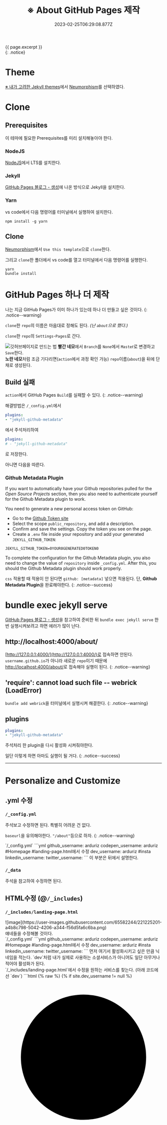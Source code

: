 ﻿---  
title: ※ About GitHub Pages 제작
excerpt: 블로그와 별개로  About GitHub Pages 제작한 과정

categories:
  - githubpages
tag:
  - blog

date: 2023-02-25T06:29:08.877Z
last_modified_at: 2023-02-25T06:29:08.877Z 
---  
  
{{ page.excerpt }}  
{: .notice}

# Theme
[※ 내가 고려한 Jekyll themes](https://arduriz.github.io/githubpages/jekyll-theme/)에서 [Neumorphism](https://github.com/longpdo/neumorphism)를 선택하였다.

# Clone
## Prerequisites
이 테마에 필요한 Prerequisites를 미리 설치해놓아야 한다.
### NodeJS
[NodeJS](https://nodejs.org/en/)에서 LTS를 설치한다.

### Jekyll
[GitHub Pages 블로그 - 생성](https://arduriz.github.io/githubpages/1-make-githubpages/)에 나온 방식으로 Jekyll을 설치한다.

### Yarn
vs code에서 다음 명령어를 터미널에서 실행하여 설치한다.
```
npm install -g yarn
```

## Clone
[Neumorphism](https://github.com/longpdo/neumorphism)에서 `Use this template`으로 `clone`한다.

그리고 `clone`한 폴더에서 vs code를 열고 터미널에서 다음 명령어를 실행한다.

```
yarn
bundle install
```

# GitHub Pages 하나 더 제작
나는 지금 GitHub Pages가 이미 하나가 있는데 하나 더 만들고 싶은 것이다.
{: .notice--warning}

`clone`한 `repo`의 이름은 마음대로 정해도 된다. *(난 `about`으로 했다.)*

`clone`한 `repo`의 `Settings`-`Pages`로 간다.

![깃허브페이지로 만드는 법](https://user-images.githubusercontent.com/65582244/221203014-73430cb7-05b8-4a85-b838-224c45379b59.png)
**빨간 네모**에서 `Branch`를 `None`에서 `Maste`r로 변경하고 `Save`한다. <br>
**노란 네모**처럼 조금 기다리면(`action`에서 과정 확인 가능) `repo`이름(`about`)을 뒤에 단 채로 생성된다.

## Build 실패
`action`에서 GitHub Pages `Build`를 실패할 수 있다.
{: .notice--warning}

해결방법은 `/_config.yml`에서 

```yml
plugins:
- "jekyll-github-metadata"
```
에서 주석처리하여
```yml
plugins:
# - "jekyll-github-metadata"
```
로 저장한다.

아니면 다음을 따른다.
<div  class="notice"  markdown="1"> 

### Github Metadata Plugin

If you want to automatically have your Github repositories pulled for the  _Open Source Projects_  section, then you also need to authenticate yourself for the Github Metadata plugin to work.

You need to generate a new personal access token on GitHub:

-   Go to the  [Github Token site](https://github.com/settings/tokens/new)
-   Select the scope `public_repository`, and add a description.
-   Confirm and save the settings. Copy the token you see on the page.
-   Create a `.env` file inside your repository and add your generated `JEKYLL_GITHUB_TOKEN`:

```
JEKYLL_GITHUB_TOKEN=0YOUR0GENERATED0TOKEN0
```

To complete the configuration for the Github Metadata plugin, you also need to change the value of `repository` inside `_config.yml`. After this, you should the Github Metadata plugin should work properly.
</div>

`css` 적용할 때 적용이 안 된다면 `github: [metadata]` 넣으면 적용된다. 단, **Github Metadata Plugin**을 완료해야한다.
{: .notice--success}


# bundle exec jekyll serve

[GitHub Pages 블로그 - 생성](https://arduriz.github.io/githubpages/1-make-githubpages/)을 참고하여 준비한 뒤 `bundle exec jekyll serve` 한 번 실행시켜보려고 하면 에러가 많이 난다.

## http://localhost:4000/about/

[http://127.0.0.1:4000/](http://127.0.0.1:4000/)로 접속하면 안된다. `username.github.io`가 아니라 새로운 `repo`이기 때문에 [http://localhost:4000/about/](http://localhost:4000/about/)로 접속해야 실행이 된다.
{: .notice--warning}

## 'require': cannot load such file -- webrick (LoadError)

`bundle add webrick`을 터미널에서 실행시켜 해결한다.
{: .notice--warning}

## plugins

```yml
plugins:
- "jekyll-github-metadata"
```
주석처리 한 plugin을 다시 활성화 시켜줘야한다.

일단 이렇게 하면 아마도 실행이 될 거다.
{: .notice--success}

---

# Personalize and Customize
## .yml 수정
### `/_config.yml`
주석보고 수정하면 된다. 특별히 어려운 건 없다.

`baseurl`을 유의해야한다. `"/about"`등으로 하자.
{: .notice--warning}

<div  class="notice"  markdown="1">
`/_config.yml`
```yml
github_username: arduriz
codepen_username: arduriz  #Homepage #landing-page.html에서 수정
dev_username: arduriz  #insta
linkedin_username:
twitter_username:
```
이 부분은 뒤에서 설명한다.
</div>

### `/_data`
주석을 참고하여 수정하면 된다.

## HTML수정 (@`/_includes`)

### `/_includes/landing-page.html`

<div  class="notice--success"  markdown="1">
![image](https://user-images.githubusercontent.com/65582244/221225201-a4b8c798-5042-4206-a344-f56d5fa6c6ba.png)<br>
얘네들을 수정해볼 것이다.
</div>

<div  class="notice"  markdown="1">
`/_config.yml`
```yml
github_username: arduriz
codepen_username: arduriz  #Homepage #landing-page.html에서 수정
dev_username: arduriz  #insta
linkedin_username:
twitter_username:
```
먼저 여기서 활성화시키고 싶은 만큼 닉네임을 적는다. `dev`처럼 내가 실제로 사용하는 소셜서비스가 아니어도 일단 아무거나 적어야 활성화가 된다.
</div>

<div  class="notice"  markdown="1">
`/_includes/landing-page.html`에서 수정을 원하는 서비스를 찾는다.
(아래 코드에선 `dev`)
```html
{% raw %}
      {% if site.dev_username != null %}
        <a class="social-link" aria-label="My DEV" target="_blank" rel="noreferrer"
          href="https://dev.to/{{site.dev_username}}"
        >
          <svg viewBox="0 0 200 200" class="circle">
            <circle cx="100" cy="100" r="80" />
          </svg>
          <div class="social">
            <svg class="social-svg" viewBox="0 0 48 48">
              <use x="12" y="12" width="24" height="24" viewBox="0 0 48 48" xlink:href="{{ "/assets/img/brands.svg#dev" | prepend: site.baseurl }}"></use>
            </svg>
          </div>
          <span class="label">DEV</span>
        </a>
      {% endif %}
{% endraw %}
```

이제부터 하나씩 수정할 것이다.

```html
        <a class="social-link" target="_blank" rel="noreferrer"
          href="https://www.instagram.com/choi.sunshining/"
        >
```

`aria-label`을 제거하고 `href=`에 내가 원하는 링크를 넣는다.

...


```html
<use  x="12"  y="12"  width="24"  height="24"  viewBox="0 0 48 48"  xlink:href="{{ "/assets/img/brands.svg#instagram"  |  prepend:  site.baseurl  }}"></use>
```

`/assets/img/brands.svg(파일)`에서 내가 원하는 서비스의 로고가 있는 지 보고 있으면 `/assets/img/brands.svg#(@코드)`에 원하는 서비스를 쓴다.

```html
<span  class="label">Instagram</span>
```

`label`에 원하는 라벨을 적는다.
</div>

서비스끼리 순서를 바꿔서 순서를 바꿀 수도 있다.
{: .notice--success}

</div>


### `/_includes/section-projects.html`

<div  class="notice"  markdown="1">
`/_includes/section-projects.html`
```html
  <p class="subtitle">
    Please refer to the Toy Project
    <a class="highlight-link" href="https://longpdo.github.io/" target="_blank" rel="noreferrer">
      here
    </a>.
  </p>
```

Toy Project 추가

...


```html
{% raw %}
        {% if project.demo %}
          <a class="highlight-link" href="{{project.demo}}" target="_blank" rel="noreferrer">
            view details
          </a>
        {% endif %}
{% endraw %}
```
`Demo` -> `view details`
</div>

### `/_includes/section-skills.html`

<div  class="notice"  markdown="1">
`/_includes/section-skills.html`
```html
<div id="skills">
  <input type="radio" id="all" name="filter" checked />
  <label class="filter-button neumorphism-button" for="all">All</label>
  <input type="radio" id="language" name="filter" />
  <label class="filter-button neumorphism-button" for="language">Languages</label>
  <input type="radio" id="tool" name="filter" />
  <label class="filter-button neumorphism-button" for="tool">HW tools</label>
  <input type="radio" id="framework" name="filter" />
  <label class="filter-button neumorphism-button" for="framework">SW tools</label>
```
SW tools, HW tools로 이름 바꿈, 순서바꿈
</div>

### `/_includes/section-timeline.html`

<div  class="notice"  markdown="1">
`/_includes/section-timeline.html`
```html
<p class="subtitle">
  For more information, have a look at my
  <a class="highlight-link" href="{{site.cv_download_link}}" target="_blank" rel="noreferrer">
    curriculum vitae
  </a>.
</p>
```
전부 주석처리

```html
<p  class="subtitle">
	Click on the title for more information on Education & Activity.
</p>
```
추가
</div>

### `/_includes/section-footer.html`

<div  class="notice"  markdown="1">
`/_includes/section-footer.html`
```html
{% raw %}
<div class="contact-icons">
  {% if site.codepen_username != null %}
  <a class="social-link black" target="_blank" rel="noreferrer"
    href="https://arduriz.github.io">
    <div class="social">
      <svg class="social-svg" viewBox="0 0 48 48">
        <use x="12" y="12" width="24" height="24" viewBox="0 0 48 48" xlink:href="{{ "/assets/img/brands.svg#readme" | prepend: site.baseurl }}"></use>
      </svg>
    </div>
  </a>
  {% endif %}

  {% if site.email != null %}
  <a class="social-link" aria-label="My E-Mail" href="mailto:{{site.email}}">
    <div class="social">
      <svg class="social-svg" viewBox="0 0 48 48">
        <use x="12" y="12" width="24" height="24" viewBox="0 0 48 48" xlink:href="{{ "/assets/img/solid.svg#envelope" | prepend: site.baseurl }}"></use>
      </svg>
    </div>
  </a>
  {% endif %}

  {% if site.github_username != null %}
  <a class="social-link" aria-label="My GitHub" target="_blank" rel="noreferrer"
    href="https://github.com/{{site.github_username}}">
    <div class="social">
      <svg class="social-svg" viewBox="0 0 48 48">
        <use x="12" y="12" width="24" height="24" viewBox="0 0 48 48" xlink:href="{{ "/assets/img/brands.svg#github" | prepend: site.baseurl }}"></use>
      </svg>
    </div>
  </a>
  {% endif %}

  {% if site.dev_username != null %}
  <a class="social-link black" target="_blank" rel="noreferrer"
    href="https://www.instagram.com/choi.sunshining/">
    <div class="social">
      <svg class="social-svg" viewBox="0 0 48 48">
        <use x="12" y="12" width="24" height="24" viewBox="0 0 48 48" xlink:href="{{ "/assets/img/brands.svg#instagram" | prepend: site.baseurl }}"></use>
      </svg>
    </div>
  </a>
  {% endif %}
{% endraw %}
</div>
```

소셜 서비스 추가

그 외 copyright 변경
</div>

### `/_includes/section-contact.html`

```html
<h1  class="title">{{site.contact_title}}</h1>
```
이 부분 빼고 다 날리고 Award & Experience를 `HTML`로 작성

## HTML 수정 (@etc)
### `/layouts/default.html`
`<body>`의 `<div  class="layout">`를 수정하여 `aboutme`, `skills` 등의 순서를 변경할 수 있음

## CSS 등 디자인 수정
### 전체적인 디자인
`main.min.css`에 따라서 전체적인 디자인이 바뀜 (`main.scss`는 영향 안 줌)
`main.scss`보고 `main.min.css` 수정하면 편함.
{: .notice--success}

`#ff073a` -> `#229756` <br>
`font-family `변경 <br>
line-height:2rem 중간에 넣어주면 행간 커짐 <br>
`Skills` 색 변경 <br>
그 외 여라가지 변경 됨
{: .notice}

### 첫 화면 particles
`/assets/particles.json`에서 `color` 수정
```json
{
  "particles": {
    "number": {
      "value": 10,
      "density": {
        "enable": true,
        "value_area": 800
      }
    },
    "color": {
      "value": ["#e64a4a"]
    },
```
